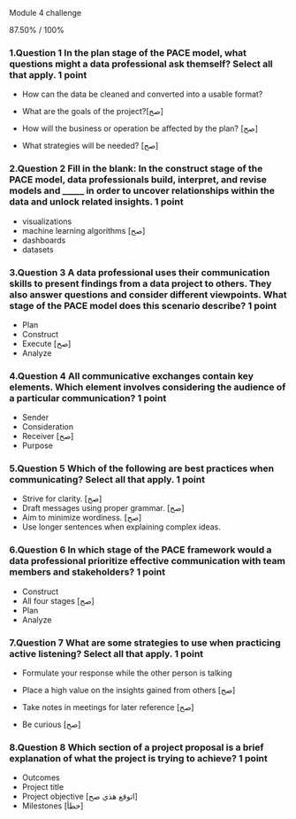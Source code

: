 Module 4 challenge



87.50% / 100%



### 1.Question 1 In the plan stage of the PACE model, what questions might a data professional ask themself? Select all that apply. 1 point

* How can the data be cleaned and converted into a usable format?

* What are the goals of the project?[صح]
* How will the business or operation be affected by the plan? [صح]
* What strategies will be needed? [صح]

### 2.Question 2 Fill in the blank: In the construct stage of the PACE model, data professionals build, interpret, and revise models and _____ in order to uncover relationships within the data and unlock related insights. 1 point

* visualizations
* machine learning algorithms [صح]
* dashboards
* datasets

### 3.Question 3 A data professional uses their communication skills to present findings from a data project to others. They also answer questions and consider different viewpoints. What stage of the PACE model does this scenario describe? 1 point

* Plan
* Construct
* Execute [صح]
* Analyze

### 4.Question 4 All communicative exchanges contain key elements. Which element involves considering the audience of a particular communication?  1 point

* Sender
* Consideration
* Receiver [صح]
* Purpose

### 5.Question 5 Which of the following are best practices when communicating? Select all that apply.  1 point

* Strive for clarity. [صح]
* Draft messages using proper grammar. [صح] 
* Aim to minimize wordiness. [صح]
* Use longer sentences when explaining complex ideas.



### 6.Question 6 In which stage of the PACE framework would a data professional prioritize effective communication with team members and stakeholders? 1 point

* Construct
* All four stages [صح]
* Plan
* Analyze

### 7.Question 7 What are some strategies to use when practicing active listening? Select all that apply. 1 point

* Formulate your response while the other person is talking

* Place a high value on the insights gained from others [صح]

* Take notes in meetings for later reference [صح]

* Be curious [صح]


### 8.Question 8 Which section of a project proposal is a brief explanation of what the project is trying to achieve? 1 point

* Outcomes
* Project title
* Project objective [اتوقع هذي صح]
* Milestones [خطأ]














